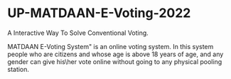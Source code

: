 # UP-MATDAAN-E-Voting-2022

A Interactive Way To Solve Conventional Voting.

MATDAAN E-Voting System" is an online voting system. In this system people who are citizens and whose age is above 18 years of age, and any gender can give his\her vote online without going to any physical pooling station.






